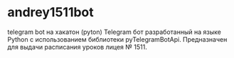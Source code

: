 # andrey1511bot
telegram bot на хакатон (pyton)
Telegram бот разработанный на языке Python с использованием библиотеки pyTelegramBotApi. Предназначен для выдачи расписания уроков лицея № 1511.
